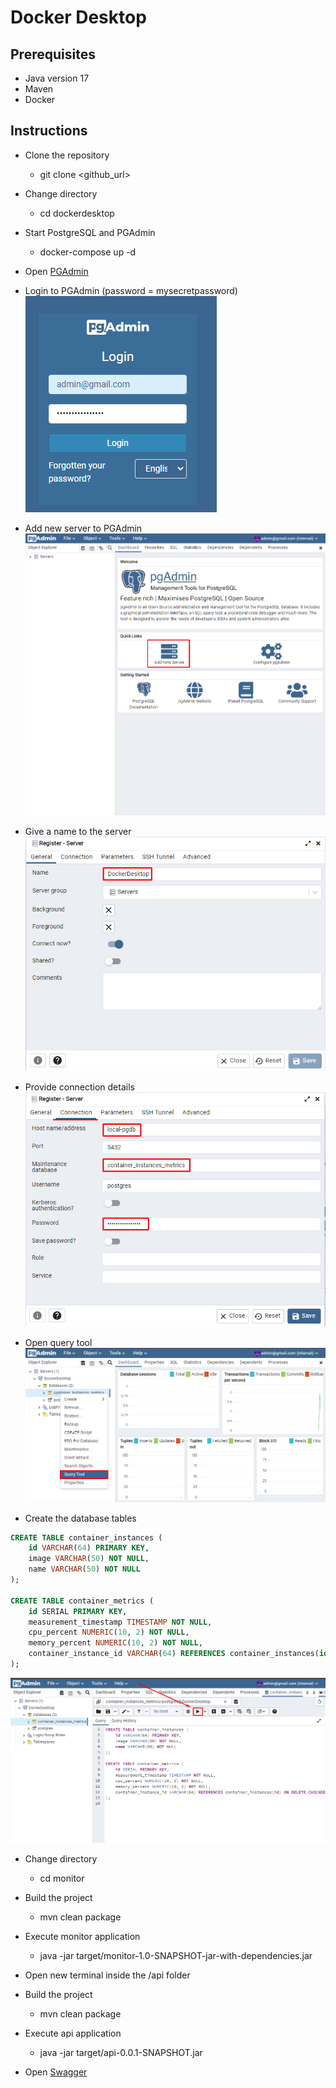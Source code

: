 # Docker Desktop

## Prerequisites

- Java version 17
- Maven
- Docker

## Instructions

- Clone the repository

  - git clone <github_url>

- Change directory

  - cd dockerdesktop

- Start PostgreSQL and PGAdmin

  - docker-compose up -d

- Open [PGAdmin](http://localhost:8888)

- Login to PGAdmin (password = mysecretpassword) <br>
  ![pgadmin-login](./images/pgadmin-login.png)

- Add new server to PGAdmin <br>
  ![pgadmin-add-new-server](./images/pgadmin-add-new-server.png)

- Give a name to the server <br>
  ![pgadmin-server-name](./images/pgadmin-server-name.png)

- Provide connection details <br>
  ![pgadmin-server-connection](./images/pgadmin-server-connection.png)

- Open query tool <br>
  ![pgadmin-open-query-tool](./images/pgadmin-open-query-tool.png)

- Create the database tables <br>

```sql
CREATE TABLE container_instances (
    id VARCHAR(64) PRIMARY KEY,
    image VARCHAR(50) NOT NULL,
    name VARCHAR(50) NOT NULL
);

CREATE TABLE container_metrics (
    id SERIAL PRIMARY KEY,
    measurement_timestamp TIMESTAMP NOT NULL,
    cpu_percent NUMERIC(10, 2) NOT NULL,
    memory_percent NUMERIC(10, 2) NOT NULL,
    container_instance_id VARCHAR(64) REFERENCES container_instances(id) ON DELETE CASCADE
);
```

![pgadmin-create-tables](./images/pgadmin-create-tables.png)

- Change directory

  - cd monitor

- Build the project

  - mvn clean package

- Execute monitor application

  - java -jar target/monitor-1.0-SNAPSHOT-jar-with-dependencies.jar

- Open new terminal inside the /api folder

- Build the project

  - mvn clean package

- Execute api application

  - java -jar target/api-0.0.1-SNAPSHOT.jar

- Open [Swagger](http://localhost:8080/swagger-ui/index.html)
